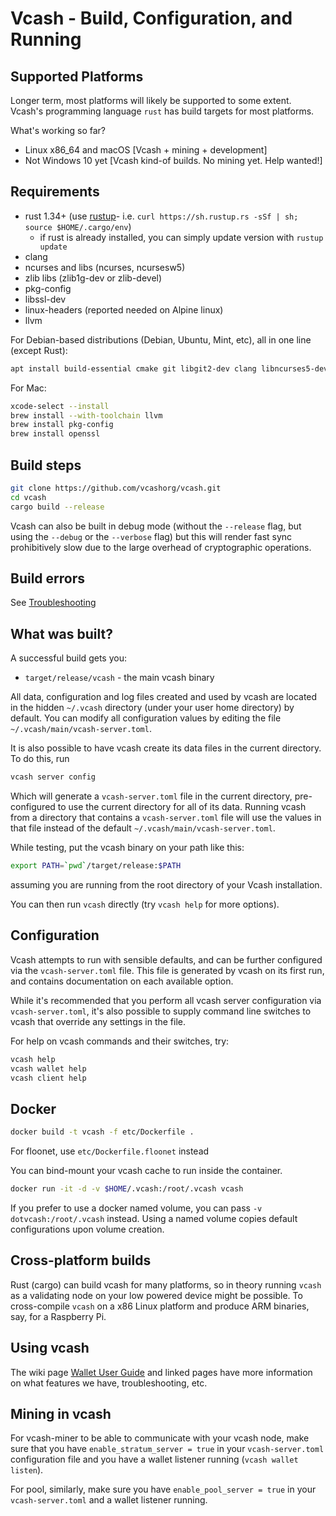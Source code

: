 # Vcash - Build, Configuration, and Running

## Supported Platforms

Longer term, most platforms will likely be supported to some extent.
Vcash's programming language `rust` has build targets for most platforms.

What's working so far?

* Linux x86\_64 and macOS [Vcash + mining + development]
* Not Windows 10 yet [Vcash kind-of builds. No mining yet. Help wanted!]

## Requirements

* rust 1.34+ (use [rustup]((https://www.rustup.rs/))- i.e. `curl https://sh.rustup.rs -sSf | sh; source $HOME/.cargo/env`)
  * if rust is already installed, you can simply update version with `rustup update`
* clang
* ncurses and libs (ncurses, ncursesw5)
* zlib libs (zlib1g-dev or zlib-devel)
* pkg-config
* libssl-dev
* linux-headers (reported needed on Alpine linux)
* llvm

For Debian-based distributions (Debian, Ubuntu, Mint, etc), all in one line (except Rust):

```sh
apt install build-essential cmake git libgit2-dev clang libncurses5-dev libncursesw5-dev zlib1g-dev pkg-config libssl-dev llvm
```

For Mac:

```sh
xcode-select --install
brew install --with-toolchain llvm
brew install pkg-config
brew install openssl
```

## Build steps

```sh
git clone https://github.com/vcashorg/vcash.git
cd vcash
cargo build --release
```

Vcash can also be built in debug mode (without the `--release` flag, but using the `--debug` or the `--verbose` flag) but this will render fast sync prohibitively slow due to the large overhead of cryptographic operations.

## Build errors

See [Troubleshooting](https://github.com/mimblewimble/docs/wiki/Troubleshooting)

## What was built?

A successful build gets you:

* `target/release/vcash` - the main vcash binary

All data, configuration and log files created and used by vcash are located in the hidden
`~/.vcash` directory (under your user home directory) by default. You can modify all configuration
values by editing the file `~/.vcash/main/vcash-server.toml`.

It is also possible to have vcash create its data files in the current directory. To do this, run

```sh
vcash server config
```

Which will generate a `vcash-server.toml` file in the current directory, pre-configured to use
the current directory for all of its data. Running vcash from a directory that contains a
`vcash-server.toml` file will use the values in that file instead of the default
`~/.vcash/main/vcash-server.toml`.

While testing, put the vcash binary on your path like this:

```sh
export PATH=`pwd`/target/release:$PATH
```

assuming you are running from the root directory of your Vcash installation.

You can then run `vcash` directly (try `vcash help` for more options).

## Configuration

Vcash attempts to run with sensible defaults, and can be further configured via
the `vcash-server.toml` file. This file is generated by vcash on its first run, and
contains documentation on each available option.

While it's recommended that you perform all vcash server configuration via
`vcash-server.toml`, it's also possible to supply command line switches to vcash that
override any settings in the file.

For help on vcash commands and their switches, try:

```sh
vcash help
vcash wallet help
vcash client help
```

## Docker

```sh
docker build -t vcash -f etc/Dockerfile .
```
For floonet, use `etc/Dockerfile.floonet` instead

You can bind-mount your vcash cache to run inside the container.

```sh
docker run -it -d -v $HOME/.vcash:/root/.vcash vcash
```
If you prefer to use a docker named volume, you can pass `-v dotvcash:/root/.vcash` instead.
Using a named volume copies default configurations upon volume creation.

## Cross-platform builds

Rust (cargo) can build vcash for many platforms, so in theory running `vcash`
as a validating node on your low powered device might be possible.
To cross-compile `vcash` on a x86 Linux platform and produce ARM binaries,
say, for a Raspberry Pi.

## Using vcash

The wiki page [Wallet User Guide](https://github.com/mimblewimble/docs/wiki/Wallet-User-Guide)
and linked pages have more information on what features we have,
troubleshooting, etc.

## Mining in vcash

For vcash-miner to be able to communicate with your vcash node, make sure that you have `enable_stratum_server = true`
in your `vcash-server.toml` configuration file and you have a wallet listener running (`vcash wallet listen`).

For pool, similarly, make sure you have `enable_pool_server = true` in your `vcash-server.toml` and a wallet listener running.

